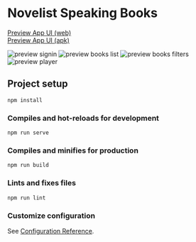 # Novelist Speaking Books 
[Preview App UI (web)](http://mobitoon.ru/novelist/app)  
[Preview App UI (apk)](http://mobitoon.ru/novelist/app/app-debug.apk)

![preview signin](http://mobitoon.ru/novelist/app/app/prev-enter-7.png)
![preview books list](http://mobitoon.ru/novelist/app/app/prev-books-7.png)
![preview books filters](http://mobitoon.ru/novelist/app/app/prev-filters-7.png)
![preview player](http://mobitoon.ru/novelist/app/app/prev-player-7.png)

## Project setup
```
npm install
```

### Compiles and hot-reloads for development
```
npm run serve
```

### Compiles and minifies for production
```
npm run build
```

### Lints and fixes files
```
npm run lint
```

### Customize configuration
See [Configuration Reference](https://cli.vuejs.org/config/).
